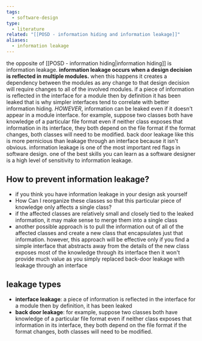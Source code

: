 ```yaml
---
tags:
  - software-design
type:
  - literature
related: "[[POSD - information hiding and information leakage]]"
aliases:
  - information leakage
---
```

the opposite of [[POSD - information hiding|information hiding]] is information leakage. 
**information leakage occurs when a design decision is reflected in multiple modules.** when this happens it creates a dependency between the modules as any change to that design decision will require changes to all of the involved modules. 
if a piece of information is reflected in the interface for a module then by definition it has been leaked that is why simpler interfaces tend to correlate with better information hiding. *HOWEVER*, information can be leaked even if it doesn't appear in a module interface. for example, suppose two classes both have knowledge of a particular file format even if neither class exposes that information in its interface, they both depend on the file format if the format changes, both classes will need to be modified. back door leakage like this is more pernicious than leakage through an interface because it isn't obvious.
information leakage is one of the most important red flags in software design. one of the best skills you can learn as a software designer is a high level of sensitivity to information leakage.

## How to prevent information leakage?
- if you think you have information leakage in your design ask yourself
- How Can I reorganize these classes so that this particular piece of knowledge only affects a single class?
- if the affected classes are relatively small and closely tied to the leaked information, it may make sense to merge them into a single class
- another possible approach is to pull the information out of all of the affected classes and create a new class that encapsulates just that information. however, this approach will be effective only if you find a simple interface that abstracts away from the details of the new class exposes most of the knowledge through its interface then it won't provide much value as you simply replaced back-door leakage with leakage through an interface


## leakage types
- **interface leakage**: a piece of information is reflected in the interface for a module then by definition, it has been leaked
- **back door leakage**: for example, suppose two classes both have knowledge of a particular file format even if neither class exposes that information in its interface, they both depend on the file format if the format changes, both classes will need to be modified.
